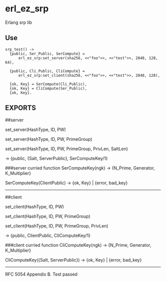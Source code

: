 erl_ez_srp
===
Erlang srp lib

Use
---
```
srp_test() ->
  {public, Ser_Public, SerCompute} = 
      erl_ez_srp:set_server(sha256, <<"foo">>, <<"test">>, 2048, 128, 64),

  {public, Cli_Public, CliCompute} = 
      erl_ez_srp:set_client(sha256, <<"foo">>, <<"test">>, 2048, 128),
  
  {ok, Key} = SerCompute(Cli_Public),
  {ok, Key} = CliCompute(Ser_Public),
  {ok, Key}.
```

EXPORTS
---
##server

set_server(HashType, ID, PW)

set_server(HashType, ID, PW, PrimeGroup)

set_server(HashType, ID, PW, PrimeGroup, PrivLen, SaltLen) 

-> {public, {Salt, ServerPublic}, SerComputeKey/1}

###server curried function
SerComputeKey(ngk) -> {N_Prime, Generator, K_Multiplier}

SerComputeKey(ClientPublic) -> {ok, Key} | {error, bad_key}
  
---
##client

set_client(HashType, ID, PW)

set_client(HashType, ID, PW, PrimeGroup)

set_client(HashType, ID, PW, PrimeGroup, PrivLen) 

-> {public, ClientPublic, CliComputeKey/1}

###client curried function
CliComputeKey(ngk) -> {N_Prime, Generator, K_Multiplier}

CliComputeKey({Salt, ServerPublic}) -> {ok, Key} | {error, bad_key}
  
---
RFC 5054 Appendix B. Test passed